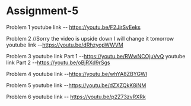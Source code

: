 # Assignment-5
Problem 1
youtube link -- https://youtu.be/F2JirSvEeks

Problem 2 //Sorry the video is upside down I will change it tomorrow
youtube link --https://youtu.be/dRhzyopWWVM

Problem 3
youtube link Part 1 --https://youtu.be/RWwNCOjuVvQ
youtube link Part 2 --https://youtu.be/oBjRXd9rSgs

Problem 4
youtube link --https://youtu.be/whYA8ZBYGWI

Problem 5
youtube link --https://youtu.be/dZXZQkK8iNM

Problem 6
youtube link -- https://youtu.be/p2Z73zvRXRk
